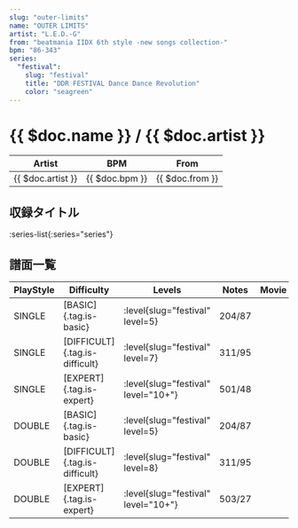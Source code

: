```yaml
---
slug: "outer-limits"
name: "OUTER LIMITS"
artist: "L.E.D.-G"
from: "beatmania IIDX 6th style -new songs collection-"
bpm: "86-343"
series:
  "festival":
    slug: "festival"
    title: "DDR FESTIVAL Dance Dance Revolution"
    color: "seagreen"
---
```


# {{ $doc.name }} / {{ $doc.artist }}

|Artist|BPM|From|
|------|---|----|
|{{ $doc.artist }}|{{ $doc.bpm }}|{{ $doc.from }}|

## 収録タイトル

:series-list{:series="series"}

## 譜面一覧

|PlayStyle|Difficulty|Levels|Notes|Movie|
|---------|----------|------|-----|-----|
|SINGLE|[BASIC]{.tag.is-basic}|:level{slug="festival" level=5}|204/87||
|SINGLE|[DIFFICULT]{.tag.is-difficult}|:level{slug="festival" level=7}|311/95||
|SINGLE|[EXPERT]{.tag.is-expert}|:level{slug="festival" level="10+"}|501/48||
|DOUBLE|[BASIC]{.tag.is-basic}|:level{slug="festival" level=5}|204/87||
|DOUBLE|[DIFFICULT]{.tag.is-difficult}|:level{slug="festival" level=8}|311/95||
|DOUBLE|[EXPERT]{.tag.is-expert}|:level{slug="festival" level="10+"}|503/27||
